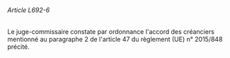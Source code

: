 ###### Article L692-6

Le juge-commissaire constate par ordonnance l'accord des créanciers mentionné au paragraphe 2 de l'article 47 du règlement (UE) n° 2015/848 précité.

